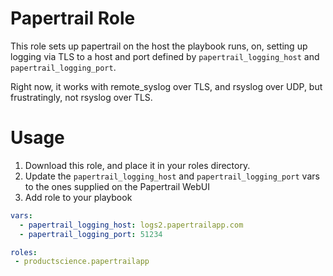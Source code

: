 Papertrail Role
===================

This role sets up papertrail on the host the playbook runs, on, setting up logging via TLS to a host and port defined by `papertrail_logging_host` and `papertrail_logging_port`.

Right now, it works with remote_syslog over TLS, and rsyslog over UDP, but frustratingly, not rsyslog over TLS.




Usage
==============

1. Download this role, and place it in your roles directory.
2. Update the `papertrail_logging_host` and `papertrail_logging_port` vars to the ones supplied on the Papertrail WebUI
3. Add role to your playbook


```yml
vars:
  - papertrail_logging_host: logs2.papertrailapp.com
  - papertrail_logging_port: 51234

roles:
 - productscience.papertrailapp
```
